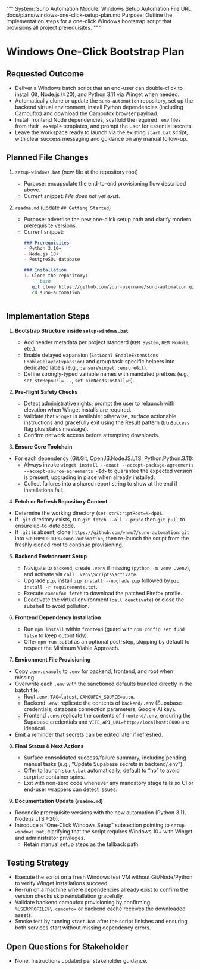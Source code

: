 """
System: Suno Automation
Module: Windows Setup Automation
File URL: docs/plans/windows-one-click-setup-plan.md
Purpose: Outline the implementation steps for a one-click Windows bootstrap script that provisions all project prerequisites.
"""

# Windows One-Click Bootstrap Plan

## Requested Outcome
- Deliver a Windows batch script that an end-user can double-click to install Git, Node.js (≥20), and Python 3.11 via Winget when needed.
- Automatically clone or update the `suno-automation` repository, set up the backend virtual environment, install Python dependencies (including Camoufox) and download the Camoufox browser payload.
- Install frontend Node dependencies, scaffold the required `.env` files from their `.example` templates, and prompt the user for essential secrets.
- Leave the workspace ready to launch via the existing `start.bat` script, with clear success messaging and guidance on any manual follow-up.

## Planned File Changes

1. `setup-windows.bat` (new file at the repository root)  
   - Purpose: encapsulate the end-to-end provisioning flow described above.  
   - Current snippet: _File does not yet exist._

2. `readme.md` (update `## Getting Started`)  
   - Purpose: advertise the new one-click setup path and clarify modern prerequisite versions.  
   - Current snippet:
     ```markdown
     ### Prerequisites
     - Python 3.10+
     - Node.js 18+
     - PostgreSQL database

     ### Installation
     1. Clone the repository:
        ```bash
        git clone https://github.com/your-username/suno-automation.git
        cd suno-automation
        ```
     ```

## Implementation Steps

1. **Bootstrap Structure inside `setup-windows.bat`**  
   - Add header metadata per project standard (`REM System`, `REM Module`, etc.).  
   - Enable delayed expansion (`SetLocal EnableExtensions EnableDelayedExpansion`) and group task-specific helpers into dedicated labels (e.g., `:ensureWinget`, `:ensureGit`).  
   - Define strongly-typed variable names with mandated prefixes (e.g., `set strRepoUrl=...`, `set blnNeedsInstall=0`).

2. **Pre-flight Safety Checks**  
   - Detect administrative rights; prompt the user to relaunch with elevation when Winget installs are required.  
   - Validate that `winget` is available; otherwise, surface actionable instructions and gracefully exit using the Result pattern (`blnSuccess` flag plus status message).  
   - Confirm network access before attempting downloads.

3. **Ensure Core Toolchain**  
- For each dependency (Git.Git, OpenJS.NodeJS.LTS, Python.Python.3.11):  
    - Always invoke `winget install --exact --accept-package-agreements --accept-source-agreements <Id>` to guarantee the expected version is present, upgrading in place when already installed.  
    - Collect failures into a shared report string to show at the end if installations fail.

4. **Fetch or Refresh Repository Content**  
- Determine the working directory (`set strScriptRoot=%~dp0`).  
- If `.git` directory exists, run `git fetch --all --prune` then `git pull` to ensure up-to-date code.  
- If `.git` is absent, clone `https://github.com/vnmw7/suno-automation.git` into `%USERPROFILE%\suno-automation`, then re-launch the script from the freshly cloned root to continue provisioning.

5. **Backend Environment Setup**  
   - Navigate to `backend`, create `.venv` if missing (`python -m venv .venv`), and activate via `call .venv\Scripts\activate`.  
   - Upgrade `pip`, install `pip install --upgrade pip` followed by `pip install -r requirements.txt`.  
   - Execute `camoufox fetch` to download the patched Firefox profile.  
   - Deactivate the virtual environment (`call deactivate`) or close the subshell to avoid pollution.

6. **Frontend Dependency Installation**  
   - Run `npm install` within `frontend` (guard with `npm config set fund false` to keep output tidy).  
   - Offer `npm run build` as an optional post-step, skipping by default to respect the Minimum Viable Approach.

7. **Environment File Provisioning**  
- Copy `.env.example` to `.env` for backend, frontend, and root when missing.  
- Overwrite each `.env` with the sanctioned defaults bundled directly in the batch file.  
  - Root `.env`: `TAG=latest`, `CAMOUFOX_SOURCE=auto`.  
  - Backend `.env`: replicate the contents of `backend/.env` (Supabase credentials, database connection parameters, Google AI key).  
  - Frontend `.env`: replicate the contents of `frontend/.env`, ensuring the Supabase credentials and `VITE_API_URL=http://localhost:8000` are identical.  
- Emit a reminder that secrets can be edited later if refreshed.

8. **Final Status & Next Actions**  
   - Surface consolidated success/failure summary, including pending manual tasks (e.g., “Update Supabase secrets in backend/.env”).  
   - Offer to launch `start.bat` automatically; default to “no” to avoid surprise container spins.  
   - Exit with non-zero code whenever any mandatory stage fails so CI or end-user wrappers can detect issues.

9. **Documentation Update (`readme.md`)**  
- Reconcile prerequisite versions with the new automation (Python 3.11, Node.js LTS ≥20).  
- Introduce a “One-Click Windows Setup” subsection pointing to `setup-windows.bat`, clarifying that the script requires Windows 10+ with Winget and administrator privileges.  
   - Retain manual setup steps as the fallback path.

## Testing Strategy
- Execute the script on a fresh Windows test VM without Git/Node/Python to verify Winget installations succeed.  
- Re-run on a machine where dependencies already exist to confirm the version checks skip reinstallation gracefully.  
- Validate backend camoufox provisioning by confirming `%USERPROFILE%\.camoufox` or backend cache receives the downloaded assets.  
- Smoke test by running `start.bat` after the script finishes and ensuring both services start without missing dependency errors.

## Open Questions for Stakeholder
- None. Instructions updated per stakeholder guidance.
